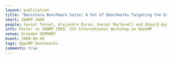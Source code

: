```yaml
---
layout: publication
title: "Barcelona Benchmark Suite: A Set of Benchmarks Targeting the Exploitation of Task Parallelism in OpenMP"
short: IWOMP 2009
people: Xavier Teruel, Alejandro Duran, Xavier Martorell and Eduard Ayguade
info: Poster in IWOMP 2009. 5th International Workshop on OpenMP
venue: Dresden GERMANY
event: 2009-06-05
tags: OpenMP benchmarks
comments: true
---
```



